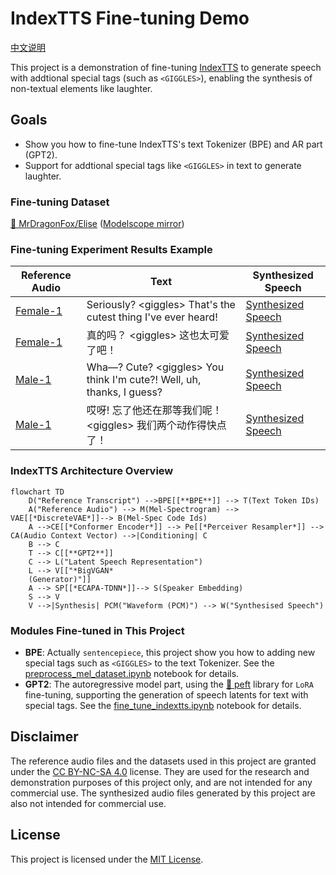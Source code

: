 # IndexTTS Fine-tuning Demo

[中文说明](README_zh.md)

This project is a demonstration of fine-tuning [IndexTTS](https://github.com/index-tts/index-tts) to generate speech with addtional special tags (such as `<GIGGLES>`), enabling the synthesis of non-textual elements like laughter.

## Goals

- Show you how to fine-tune IndexTTS's text Tokenizer (BPE) and AR part (GPT2).
- Support for addtional special tags like `<GIGGLES>` in text to generate laughter.

### Fine-tuning Dataset

[🤗 MrDragonFox/Elise](https://huggingface.co/datasets/MrDragonFox/Elise) ([Modelscope mirror](https://www.modelscope.cn/datasets/RealmSky/Elise))


### Fine-tuning Experiment Results Example

| Reference Audio | Text | Synthesized Speech |
| --- | --- | --- |
| [Female-1][Female_1]| Seriously? &lt;giggles> That's the cutest thing I've ever heard! | [Synthesized Speech](samples/Female-1_SeriouslygigglesThatsthecutestt.wav) |
| [Female-1][Female_1] | 真的吗？ &lt;giggles> 这也太可爱了吧！| [Synthesized Speech](samples/Female-1_真的吗giggles这也太可爱了吧.wav) |
| [Male-1][Male_1]| Wha—? Cute? &lt;giggles> You think I'm cute?! Well, uh, thanks, I guess? | [Synthesized Speech](samples/Male-1_Wha—CutegigglesYouthinkImcute.wav) |
| [Male-1][Male_1]| 哎呀! 忘了他还在那等我们呢！&lt;giggles> 我们两个动作得快点了！| [Synthesized Speech](samples/Male-1_哎呀忘了他还在那等我们呢giggles我们两个动作得快点了.wav) |


### IndexTTS Architecture Overview

```mermaid
flowchart TD
    D("Reference Transcript") -->BPE[[**BPE**]] --> T(Text Token IDs)
    A("Reference Audio") --> M(Mel-Spectrogram) --> VAE[[*DiscreteVAE*]]--> B(Mel-Spec Code Ids)
    A -->CE[[*Conformer Encoder*]] --> Pe[[*Perceiver Resampler*]] --> CA(Audio Context Vector) -->|Conditioning| C
    B --> C
    T --> C[[**GPT2**]]
    C --> L("Latent Speech Representation")
    L --> V[["*BigVGAN*
    (Generator)"]]
    A --> SP[[*ECAPA-TDNN*]]--> S(Speaker Embedding)
    S --> V
    V -->|Synthesis| PCM("Waveform (PCM)") --> W("Synthesised Speech")
```

### Modules Fine-tuned in This Project

- **BPE**: Actually `sentencepiece`, this project show you how to adding new special tags such as `<GIGGLES>` to the text Tokenizer. See the [preprocess_mel_dataset.ipynb](preprocess_mel_dataset.ipynb) notebook for details.
- **GPT2**: The autoregressive model part, using the [🤗 peft](https://huggingface.co/docs/peft/v0.15.0/en/index) library for `LoRA` fine-tuning, supporting the generation of speech latents for text with special tags. See the [fine_tune_indextts.ipynb](fine_tune_indextts.ipynb) notebook for details.

## Disclaimer

The reference audio files and the datasets used in this project are granted under the [CC BY-NC-SA 4.0](https://creativecommons.org/licenses/by-nc-sa/4.0/) license.
They are used for the research and demonstration purposes of this project only, and are not intended for any commercial use.
The synthesized audio files generated by this project are also not intended for commercial use.

[Female_1]: https://bytedancespeech.github.io/seedtts_tech_report/audios/SpeechFactorization_samples/prompt/prompt1/4813840990459345930.wav
[Male_1]: https://bytedancespeech.github.io/seedtts_tech_report/audios/SpeechFactorization_samples/source/2188769758301752050.wav


## License

This project is licensed under the [MIT License](LICENSE).